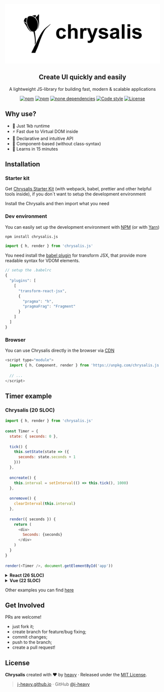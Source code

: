   ![](/chrysalis.svg)

<h2 align="center">Creatе UI quickly and easily</h2>
<p align="center">A lightweight JS-library for building fast, modern &amp; scalable applications</p>
<p align="center">
	<a href="https://www.npmjs.com/package/chrysalis.js"><img src="https://img.shields.io/npm/v/chrysalis.js.svg?style=flat-square" alt="npm"></a>
	<a href="https://www.npmjs.com/package/chrysalis.js"><img src="https://flat.badgen.net/npm/dm/chrysalis.js" alt="npm"></a>
	<a href="https://www.npmjs.com/package/chrysalis.js"><img src="https://img.shields.io/david/Chrysalisss/chrysalis.svg?style=flat-square" alt="none dependencies"></a>
	<a href="https://github.com/standard/standard"><img src="https://img.shields.io/badge/code%20style-standard-brightgreen.svg?style=flat-square" alt="Code style"></a>
	<a href="https://github.com/Chrysalisss/chrysalis/blob/master/LICENSE"><img src="https://img.shields.io/github/license/Chrysalisss/chrysalis.svg?style=flat-square" alt="License"></a>
</p>

## Why use?

- :lollipop: Just 1kb runtime
- :zap: Fast due to Virtual DOM inside 
- :hammer: Declarative and intuitive API
- :hibiscus: Component-based (without class-syntax)
- :candy: Learns in 15 minutes

## Installation 

### Starter kit

Get [Chrysalis Starter Kit](https://github.com/Chrysalisss/Chrysalis-starter-kit) (with webpack, babel, prettier and other helpful tools inside), if you don`t want to setup the development environment

Install the Chrysalis and then import what you need

### Dev environment
You can easily set up the development environment with [NPM](https://www.npmjs.com/package/chrysalis.js) (or with [Yarn](https://yarnpkg.com/package/chrysalis.js))
```bash
npm install chrysalis.js
```

```js
import { h, render } from 'chrysalis.js'  
```
You need install the [babel plugin](https://www.npmjs.com/package/babel-plugin-transform-react-jsx) for transform JSX, that provide more readable syntax for VDOM elements.

```js
// setup the .babelrc
{
  "plugins": [
    [
      "transform-react-jsx",
      {
        "pragma": "h",
        "pragmaFrag": "Fragment"
      }
    ]
  ]
}
```

### Browser
You can use Chrysalis directly in the browser via [CDN](https://unpkg.com/chrysalis.js)  

```js
<script type="module">
  import { h, Component, render } from 'https://unpkg.com/chrysalis.js'

  // ...
</script>
```
## Timer example
### Chrysalis (20 SLOC)
```js
import { h, render } from 'chrysalis.js'
  
const Timer = {
  state: { seconds: 0 },
  
  tick() {
    this.setState(state => ({
      seconds: state.seconds + 1
    }))
  },  
  
  oncreate() {
    this.interval = setInterval(() => this.tick(), 1000)
  },
  
  onremove() {
    clearInterval(this.interval)
  },

  render({ seconds }) {
    return (
      <div>
        Seconds: {seconds}
      </div>      
    )
  }
}

render(<Timer />, document.getElementById('app'))
```
<details><summary><strong>React (26 SLOC)</strong></summary><br>
  
```js
import React from 'react'
import ReactDOM from 'react-dom'

class Timer extends React.Component {
  constructor(props) {
    super(props)
    this.state = { seconds: 0 }
  }

  tick() {
    this.setState(state => ({
      seconds: state.seconds + 1
    }))
  }

  componentDidMount() {
    this.interval = setInterval(() => this.tick(), 1000)
  }

  componentWillUnmount() {
    clearInterval(this.interval)
  }

  render() {
    return (
      <div>
        Seconds: {this.state.seconds}
      </div>
    );
  }
}

ReactDOM.render(<Timer />, document.getElementById('app'))
```

</details>

<details><summary><strong>Vue (22 SLOC)</strong></summary><br>
  
```vue
<template>
  <div>
    Seconds: {{ seconds }}
  </div>
</template>

<script>
  export default {
    data() {
      return { seconds: 0 }
    },

    methods: {
      tick: function() {
        this.seconds++
      }
    },

    mounted() {
      this.interval = setInterval(() => this.tick(), 1000)
    },

    beforeDestroy() {
      clearInterval(this.interval)
    }
  }
</script>
```

</details>

Other examples you can find [here](https://github.com/Chrysalisss/chrysalis/tree/master/examples)

## Get Involved
PRs are welcome!

- just fork it;
- create branch for feature/bug fixing;
- commit changes;
- push to the branch;
- create a pull request!

## License
**Chrysalis** created with :heart: by [heavy](https://github.com/j-heavy) · Released under the [MIT License](https://github.com/Chrysalisss/chrysalis/blob/master/LICENSE).

> [j-heavy.github.io](https://j-heavy.github.io) · GitHub [@j-heavy](https://github.com/j-heavy)
